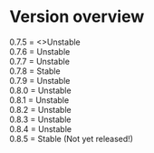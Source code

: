 # Version overview

0.7.5 = <>Unstable<br>
0.7.6 = Unstable<br>
0.7.7 = Unstable<br>
0.7.8 = <span class="state state-open">Stable</span><br>
0.7.9 = Unstable<br>
0.8.0 = Unstable<br>
0.8.1 = Unstable<br>
0.8.2 = Unstable<br>
0.8.3 = Unstable<br>
0.8.4 = Unstable<br>
0.8.5 = Stable (Not yet released!)<br>
